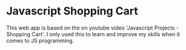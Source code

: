 # Javascript Shopping Cart
This web app is based on the on youtube video
'Javascript Projects - Shopping Cart'. I only
used this to learn and improve my skills when
it comes to JS programming.